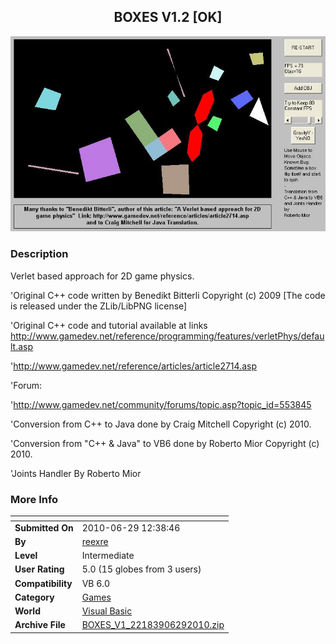 ﻿<div align="center">

## BOXES V1\.2 \[OK\]

<img src="PIC201062621488862.JPG">
</div>

### Description

Verlet based approach for 2D game physics.

'Original C++ code written by Benedikt Bitterli Copyright (c) 2009 [The code is released under the ZLib/LibPNG license]

'Original C++ code and tutorial available at links http://www.gamedev.net/reference/programming/features/verletPhys/default.asp

'http://www.gamedev.net/reference/articles/article2714.asp

'Forum:

'http://www.gamedev.net/community/forums/topic.asp?topic_id=553845

'Conversion from C++ to Java done by Craig Mitchell Copyright (c) 2010.

'Conversion from "C++ & Java" to VB6 done by Roberto Mior Copyright (c) 2010.

'Joints Handler By Roberto Mior
 
### More Info
 


<span>             |<span>
---                |---
**Submitted On**   |2010-06-29 12:38:46
**By**             |[reexre](https://github.com/Planet-Source-Code/PSCIndex/blob/master/ByAuthor/reexre.md)
**Level**          |Intermediate
**User Rating**    |5.0 (15 globes from 3 users)
**Compatibility**  |VB 6\.0
**Category**       |[Games](https://github.com/Planet-Source-Code/PSCIndex/blob/master/ByCategory/games__1-38.md)
**World**          |[Visual Basic](https://github.com/Planet-Source-Code/PSCIndex/blob/master/ByWorld/visual-basic.md)
**Archive File**   |[BOXES\_V1\_22183906292010\.zip](https://github.com/Planet-Source-Code/reexre-boxes-v1-2-ok__1-73239/archive/master.zip)








